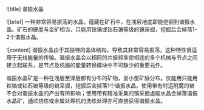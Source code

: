 ![title]
谐振水晶

![brief]
一种非常容易振荡的水晶。蕴藏在矿石中，在浅层地底即能挖掘到谐振水晶。矿石的硬度与金矿相当，只能用铁镐或钻石镐等级的镐采掘，挖掘后会掉落1-2个谐振水晶。

![content]
谐振水晶由于其独特的晶体结构，导致其非常容易振荡，这种特性很适用于无线能量的传输。谐振水晶会以相同的共振频率使相连的多个机械与节点之间建立起联系，是节点及机器的能量转换模块中不可缺少的重要元件。

谐振水晶矿是一种在浅层至深层都有分布的矿物，呈小型矿脉分布。仅能用只能用铁镐或钻石镐等级的镐采掘，挖掘后会掉落1个谐振水晶。使用带有时运附魔的镐不会对谐振水晶的产出有所影响；使用带有精准采集的镐采掘虚能水晶会掉落谐振水晶矿，通过烧炼或金属处理机的洗练处理亦可直接获得谐振水晶。